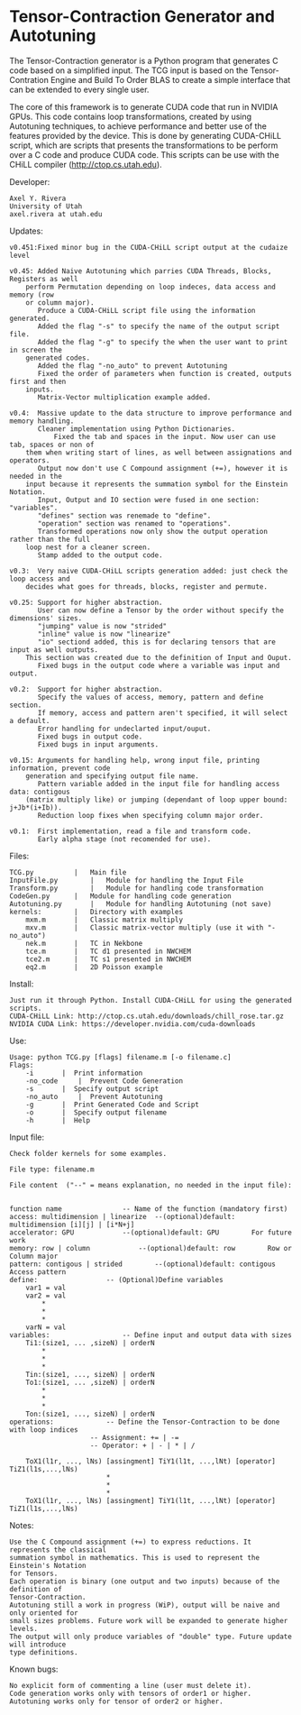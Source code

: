 Tensor-Contraction Generator and Autotuning
===========================================

The Tensor-Contraction generator is a Python program that generates C code based on a simplified input. The TCG input is based on the Tensor-Contration Engine and Build To Order BLAS to create a simple interface that can be extended to every single user.

The core of this framework is to generate CUDA code that run in NVIDIA GPUs. This code contains loop transformations, created by using Autotuning techniques, to achieve performance and better use of the features provided by the device. This is done by generating CUDA-CHiLL script, which are scripts that presents the transformations to be perform over a C code and produce CUDA code. This scripts can be use with the CHiLL compiler (http://ctop.cs.utah.edu).

Developer:

	Axel Y. Rivera
	University of Utah
	axel.rivera at utah.edu

Updates:

	v0.451:Fixed minor bug in the CUDA-CHiLL script output at the cudaize level

	v0.45: Added Naive Autotuning which parries CUDA Threads, Blocks, Registers as well 
		perform	Permutation depending on loop indeces, data access and memory (row 
		or column major).
	       Produce a CUDA-CHiLL script file using the information generated.
	       Added the flag "-s" to specify the name of the output script file.
	       Added the flag "-g" to specify the when the user want to print in screen the 
		generated codes.
	       Added the flag "-no_auto" to prevent Autotuning
	       Fixed the order of parameters when function is created, outputs first and then
		inputs.
	       Matrix-Vector multiplication example added.

	v0.4:  Massive update to the data structure to improve performance and memory handling.
	       Cleaner implementation using Python Dictionaries.
    	       Fixed the tab and spaces in the input. Now user can use tab, spaces or non of
		them when writing start of lines, as well between assignations and operators.
	       Output now don't use C Compound assignment (+=), however it is needed in the
		input because it represents the summation symbol for the Einstein Notation.
	       Input, Output and IO section were fused in one section: "variables".
	       "defines" section was renemade to "define".
	       "operation" section was renamed to "operations".
	       Transformed operations now only show the output operation rather than the full 
		loop nest for a cleaner screen.
	       Stamp added to the output code.
	       
	v0.3:  Very naive CUDA-CHiLL scripts generation added: just check the loop access and
		decides what goes for threads, blocks, register and permute.

	v0.25: Support for higher abstraction.
	       User can now define a Tensor by the order without specify the dimensions' sizes.
	       "jumping" value is now "strided"
	       "inline" value is now "linearize"
	       "io" sectiond added, this is for declaring tensors that are input as well outputs. 
		This section was created due to the definition of Input and Ouput.
	       Fixed bugs in the output code where a variable was input and output.
	
	v0.2:  Support for higher abstraction. 
	       Specify the values of access, memory, pattern and define section.
	       If memory, access and pattern aren't specified, it will select a default.
	       Error handling for undeclarted input/ouput.
	       Fixed bugs in output code.
	       Fixed bugs in input arguments.

	v0.15: Arguments for handling help, wrong input file, printing information, prevent code 
		generation and specifying output file name.
	       Pattern variable added in the input file for handling access data: contigous 
		(matrix multiply like) or jumping (dependant of loop upper bound: j+Jb*(i+Ib)).
	       Reduction loop fixes when specifying column major order.
	
	v0.1:  First implementation, read a file and transform code.
	       Early alpha stage (not recomended for use).
		
Files:

	TCG.py			|	Main file
	InputFile.py		|	Module for handling the Input File
	Transform.py		|	Module for handling code transformation
	CodeGen.py		|	Module for handling code generation
	Autotuning.py		|	Module for handling Autotuning (not save)
	kernels:		|	Directory with examples
		mxm.m		|	Classic matrix multiply
		mxv.m		|	Classic matrix-vector multiply (use it with "-no_auto")
		nek.m		|	TC in Nekbone
		tce.m		|	TC d1 presented in NWCHEM
		tce2.m		|	TC s1 presented in NWCHEM
		eq2.m		|	2D Poisson example

Install:

	Just run it through Python. Install CUDA-CHiLL for using the generated scripts.
	CUDA-CHiLL Link: http://ctop.cs.utah.edu/downloads/chill_rose.tar.gz
	NVIDIA CUDA Link: https://developer.nvidia.com/cuda-downloads

Use:

	Usage: python TCG.py [flags] filename.m [-o filename.c]
	Flags:
		-i		 | 	Print information
		-no_code	 | 	Prevent Code Generation
		-s		 |	Specify output script
		-no_auto	 |	Prevent Autotuning
		-g		 |	Print Generated Code and Script
		-o		 | 	Specify output filename
		-h		 | 	Help

Input file:

	Check folder kernels for some examples.

	File type: filename.m

	File content  ("--" = means explanation, no needed in the input file):


	function name				-- Name of the function (mandatory first)
	access: multidimension | linearize	--(optional)default: multidimension	[i][j] | [i*N+j]
	accelerator: GPU			--(optional)default: GPU		For future work
	memory: row | column			--(optional)default: row		Row or Column major
	pattern: contigous | strided		--(optional)default: contigous		Access pattern
	define:					-- (Optional)Define variables 
		var1 = val
		var2 = val
		    *
   		    *
		    *
		varN = val
	variables:					-- Define input and output data with sizes
		Ti1:(size1, ... ,sizeN)	| orderN	
		    *
		    *
		    *
		Tin:(size1, ..., sizeN) | orderN
		To1:(size1, ... ,sizeN) | orderN		
		    *
		    *
		    *
		Ton:(size1, ..., sizeN) | orderN
	operations:				-- Define the Tensor-Contraction to be done with loop indices
						-- Assignment: += | -=
						-- Operator: + | - | * | /

		ToX1(l1r, ..., lNs) [assingment] TiY1(l1t, ...,lNt) [operator] TiZ1(l1s,...,lNs)
							*
							*
							*
		ToX1(l1r, ..., lNs) [assingment] TiY1(l1t, ...,lNt) [operator] TiZ1(l1s,...,lNs)

Notes:

	Use the C Compound assignment (+=) to express reductions. It represents the classical
	summation symbol in mathematics. This is used to represent the Einstein's Notation
	for Tensors.
	Each operation is binary (one output and two inputs) because of the definition of 
	Tensor-Contraction.
	Autotuning still a work in progress (WiP), output will be naive and only oriented for
	small sizes problems. Future work will be expanded to generate higher levels.
	The output will only produce variables of "double" type. Future update will introduce
	type definitions.
					
Known bugs:

	No explicit form of commenting a line (user must delete it).
	Code generation works only with tensors of order1 or higher.
	Autotuning works only for tensor of order2 or higher.


